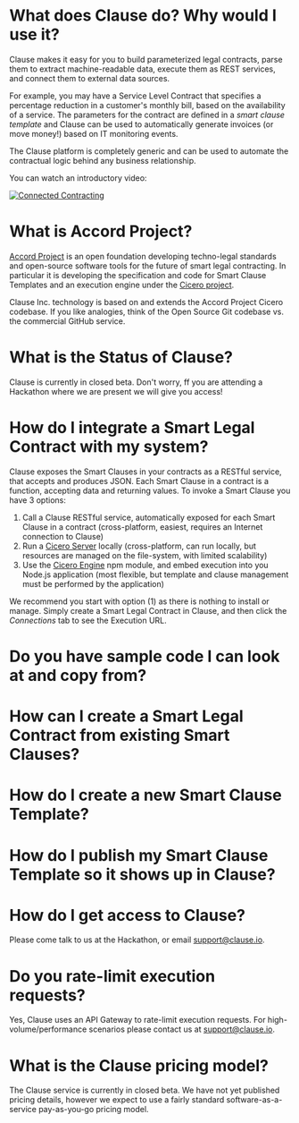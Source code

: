 # What does Clause do? Why would I use it?

Clause makes it easy for you to build parameterized legal contracts, parse them to extract machine-readable data, execute them as REST services, and connect them to external data sources.

For example, you may have a Service Level Contract that specifies a percentage reduction in a customer's monthly bill, based on the availability of a service. The parameters for the contract are defined in a _smart clause template_ and Clause can be used to automatically generate invoices (or move money!) based on IT monitoring events.

The Clause platform is completely generic and can be used to automate the contractual logic behind any business relationship.

You can watch an introductory video:

[![Connected Contracting](https://img.youtube.com/vi/cmmq-JBMbbQ/0.jpg)](http://www.youtube.com/watch?v=cmmq-JBMbbQ)

# What is Accord Project?

[Accord Project](https://www.accordproject.org) is an open foundation developing techno-legal standards and open-source software tools for the future of smart legal contracting. In particular it is developing the specification and code for Smart Clause Templates and an execution engine under the [Cicero project](https://github.com/accordproject/cicero).

Clause Inc. technology is based on and extends the Accord Project Cicero codebase. If you like analogies, think of the Open Source Git codebase vs. the commercial GitHub service.

# What is the Status of Clause?

Clause is currently in closed beta. Don't worry, ff you are attending a Hackathon where we are present we will give you access!

# How do I integrate a Smart Legal Contract with my system?

Clause exposes the Smart Clauses in your contracts as a RESTful service, that accepts and produces JSON. Each Smart Clause in a contract is a function, accepting data and returning values. To invoke a Smart Clause you have 3 options:

1. Call a Clause RESTful service, automatically exposed for each Smart Clause in a contract (cross-platform, easiest, requires an Internet connection to Clause)
2. Run a [Cicero Server](https://github.com/accordproject/cicero/tree/master/packages/cicero-server) locally (cross-platform, can run locally, but resources are managed on the file-system, with limited scalability)
3. Use the [Cicero Engine](https://github.com/accordproject/cicero/tree/master/packages/cicero-engine) npm module, and embed execution into you Node.js application (most flexible, but template and clause management must be performed by the application)

We recommend you start with option (1) as there is nothing to install or manage. Simply create a Smart Legal Contract in Clause, and then click the _Connections_ tab to see the Execution URL.

# Do you have sample code I can look at and copy from?

# How can I create a Smart Legal Contract from existing Smart Clauses?

# How do I create a new Smart Clause Template?

# How do I publish my Smart Clause Template so it shows up in Clause?

# How do I get access to Clause?

Please come talk to us at the Hackathon, or email support@clause.io.

# Do you rate-limit execution requests?

Yes, Clause uses an API Gateway to rate-limit execution requests. For high-volume/performance scenarios please contact us at support@clause.io.

# What is the Clause pricing model?

The Clause service is currently in closed beta. We have not yet published pricing details, however we expect to use a fairly standard software-as-a-service pay-as-you-go pricing model.
